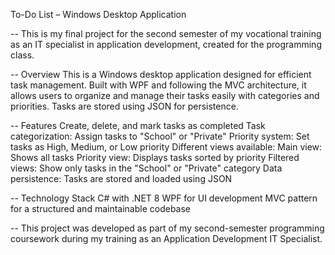To-Do List – Windows Desktop Application

-- This is my final project for the second semester of my vocational training as an IT specialist in application development, created for the programming class.

-- Overview
  This is a Windows desktop application designed for efficient task management. 
  Built with WPF and following the MVC architecture, it allows users to organize 
  and manage their tasks easily with categories and priorities. 
  Tasks are stored using JSON for persistence.

-- Features
  Create, delete, and mark tasks as completed
  Task categorization: Assign tasks to "School" or "Private"
  Priority system: Set tasks as High, Medium, or Low priority
  Different views available:
      Main view: Shows all tasks
      Priority view: Displays tasks sorted by priority
      Filtered views: Show only tasks in the "School" or "Private" category
  Data persistence: Tasks are stored and loaded using JSON

-- Technology Stack
  C# with .NET 8
  WPF for UI development
  MVC pattern for a structured and maintainable codebase

-- This project was developed as part of my second-semester programming coursework 
during my training as an Application Development IT Specialist.
